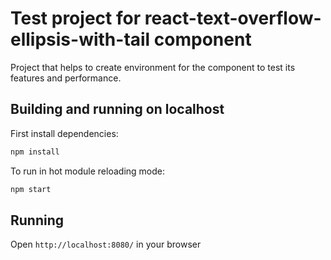 # Test project for react-text-overflow-ellipsis-with-tail component
Project that helps to create environment for the component to test its features and performance.

## Building and running on localhost

First install dependencies:

```sh
npm install
```

To run in hot module reloading mode:

```sh
npm start
```

## Running

Open `http://localhost:8080/` in your browser

